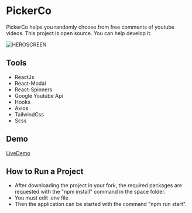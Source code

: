 # PickerCo
 PickerCo helps you randomly choose from free comments of youtube videos. This project is open source. You can help develop it.
 
 ![HEROSCREEN](https://cdn.discordapp.com/attachments/341583683162996748/859851540580139048/screen.png)
 
 ## Tools
 * ReactJs
 * React-Modal
 * React-Spinners
 * Google Youtube Api
 * Hooks
 * Axios
 * TailwindCss
 * Scss
 
 ## Demo
 [LiveDemo](https://pickerco-ahmet-kutuk.vercel.app/)

## How to Run a Project

- After downloading the project in your fork, the required packages are requested with the "npm install" command in the space folder.
- You must edit .env file
- Then the application can be started with the command "npm run start".
